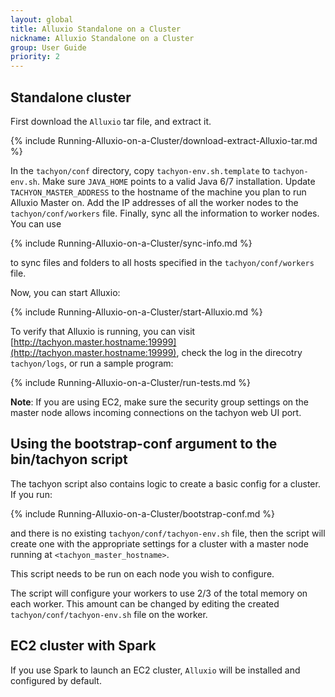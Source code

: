 ```yaml
---
layout: global
title: Alluxio Standalone on a Cluster
nickname: Alluxio Standalone on a Cluster
group: User Guide
priority: 2
---
```


## Standalone cluster

First download the `Alluxio` tar file, and extract it.

{% include Running-Alluxio-on-a-Cluster/download-extract-Alluxio-tar.md %}

In the `tachyon/conf` directory, copy `tachyon-env.sh.template` to `tachyon-env.sh`. Make sure
`JAVA_HOME` points to a valid Java 6/7 installation. Update `TACHYON_MASTER_ADDRESS` to the hostname
of the machine you plan to run Alluxio Master on. Add the IP addresses of all the worker nodes to
the `tachyon/conf/workers` file. Finally, sync all the information to worker nodes. You can use

{% include Running-Alluxio-on-a-Cluster/sync-info.md %}

to sync files and folders to all hosts specified in the `tachyon/conf/workers` file.

Now, you can start Alluxio:

{% include Running-Alluxio-on-a-Cluster/start-Alluxio.md %}

To verify that Alluxio is running, you can visit
[http://tachyon.master.hostname:19999](http://tachyon.master.hostname:19999), check the log in the
direcotry `tachyon/logs`, or run a sample program:

{% include Running-Alluxio-on-a-Cluster/run-tests.md %}

**Note**: If you are using EC2, make sure the security group settings on the master node allows
 incoming connections on the tachyon web UI port.

## Using the bootstrap-conf argument to the bin/tachyon script

The tachyon script also contains logic to create a basic config for a cluster. If you run:

{% include Running-Alluxio-on-a-Cluster/bootstrap-conf.md %}

and there is no existing `tachyon/conf/tachyon-env.sh` file, then the script will create one
with the appropriate settings for a cluster with a master node running at `<tachyon_master_hostname>`.

This script needs to be run on each node you wish to configure.

The script will configure your workers to use 2/3 of the total memory on each worker. This amount
can be changed by editing the created `tachyon/conf/tachyon-env.sh` file on the worker.

## EC2 cluster with Spark

If you use Spark to launch an EC2 cluster, `Alluxio` will be installed and configured by default.
